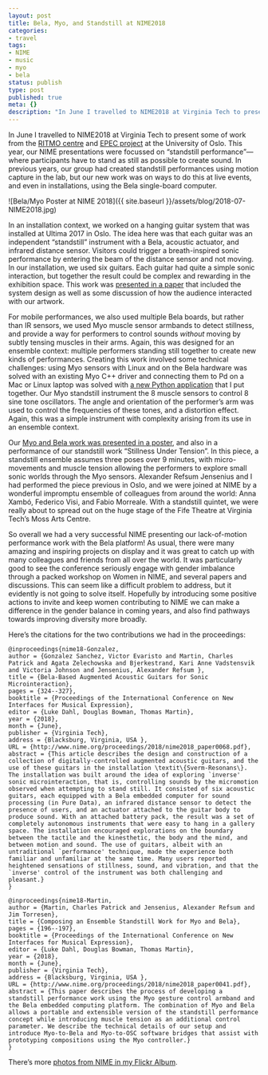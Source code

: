 ```yaml
---
layout: post
title: Bela, Myo, and Standstill at NIME2018
categories:
- travel
tags:
- NIME
- music
- myo
- bela
status: publish
type: post
published: true
meta: {}
description: "In June I travelled to NIME2018 at Virginia Tech to present some of work from the RITMO centre and EPEC project at the University of Oslo. This year, our"
---
```


In June I travelled to NIME2018 at Virginia Tech to present some of work from the [RITMO centre](https://www.hf.uio.no/ritmo/english/) and [EPEC project](https://www.hf.uio.no/ritmo/english/projects/all/epec/index.html) at the University of Oslo. This year, our NIME presentations were focussed on “standstill performance”—where participants have to stand as still as possible to create sound. In previous years, our group had created standstill performances using motion capture in the lab, but our new work was on ways to do this at live events, and even in installations, using the Bela single-board computer.

![Bela/Myo Poster at NIME 2018]({{ site.baseurl }}/assets/blog/2018-07-NIME2018.jpg)

In an installation context, we worked on a hanging guitar system that was installed at Ultima 2017 in Oslo. The idea here was that each guitar was an independent “standstill” instrument with a Bela, acoustic actuator, and infrared distance sensor. Visitors could trigger a breath-inspired sonic performance by entering the beam of the distance sensor and not moving. In our installation, we used six guitars. Each guitar had quite a simple sonic interaction, but together the result could be complex and rewarding in the exhibition space. This work was [presented in a paper](http://folk.uio.no/charlepm/preprints/2018-BelaBasedAugmentedGuitars.pdf) that included the system design as well as some discussion of how the audience interacted with our artwork.

For mobile performances, we also used multiple Bela boards, but rather than IR sensors, we used Myo muscle sensor armbands to detect stillness, and provide a way for performers to control sounds _without_ moving by subtly tensing muscles in their arms. Again, this was designed for an ensemble context: multiple performers standing still together to create new kinds of performances. Creating this work involved some technical challenges: using Myo sensors with Linux and on the Bela hardware was solved with an existing Myo C++ driver and connecting them to Pd on a Mac or Linux laptop was solved with [a new Python application](https://github.com/cpmpercussion/myo-to-osc) that I put together. Our Myo standstill instrument the 8 muscle sensors to control 8 sine tone oscillators. The angle and orientation of the performer’s arm was used to control the frequencies of these tones, and a distortion effect. Again, this was a simple instrument with complexity arising from its use in an ensemble context.

Our [Myo and Bela work was presented in a poster](http://folk.uio.no/charlepm/preprints/2018-ComposingEnsembleStandstillWork.pdf), and also in a performance of our standstill work “Stillness Under Tension”. In this piece, a standstill ensemble assumes three poses over 9 minutes, with micro-movements and muscle tension allowing the performers to explore small sonic worlds through the Myo sensors. Alexander Refsum Jensenius and I had performed the piece previous in Oslo, and we were joined at NIME by a wonderful impromptu ensemble of colleagues from around the world: Anna Xambó, Federico Visi, and Fabio Morreale. With a standstill quintet, we were really about to spread out on the huge stage of the Fife Theatre at Virginia Tech’s Moss Arts Centre.

So overall we had a very successful NIME presenting our lack-of-motion performance work with the Bela platform! As usual, there were many amazing and inspiring projects on display and it was great to catch up with many colleagues and friends from all over the world. It was particularly good to see the conference seriously engage with gender imbalance through a packed workshop on Women in NIME, and several papers and discussions. This can seem like a difficult problem to address, but it evidently is not going to solve itself. Hopefully by introducing some positive actions to invite and keep women contributing to NIME we can make a difference in the gender balance in coming years, and also find pathways towards improving diversity more broadly.

Here’s the citations for the two contributions we had in the proceedings:

    @inproceedings{nime18-Gonzalez,
    author = {Gonzalez Sanchez, Victor Evaristo and Martin, Charles Patrick and Agata Zelechowska and Bjerkestrand, Kari Anne Vadstensvik and Victoria Johnson and Jensenius, Alexander Refsum },
    title = {Bela-Based Augmented Acoustic Guitars for Sonic Microinteraction},
    pages = {324--327},
    booktitle = {Proceedings of the International Conference on New Interfaces for Musical Expression},
    editor = {Luke Dahl, Douglas Bowman, Thomas Martin},
    year = {2018},
    month = {June},
    publisher = {Virginia Tech},
    address = {Blacksburg, Virginia, USA },
    URL = {http://www.nime.org/proceedings/2018/nime2018_paper0068.pdf},
    abstract = {This article describes the design and construction of a collection of digitally-controlled augmented acoustic guitars, and the use of these guitars in the installation \textit\{Sverm-Resonans\}. The installation was built around the idea of exploring `inverse' sonic microinteraction, that is, controlling sounds by the micromotion observed when attempting to stand still. It consisted of six acoustic guitars, each equipped with a Bela embedded computer for sound processing (in Pure Data), an infrared distance sensor to detect the presence of users, and an actuator attached to the guitar body to produce sound. With an attached battery pack, the result was a set of completely autonomous instruments that were easy to hang in a gallery space. The installation encouraged explorations on the boundary between the tactile and the kinesthetic, the body and the mind, and between motion and sound. The use of guitars, albeit with an untraditional `performance' technique, made the experience both familiar and unfamiliar at the same time. Many users reported heightened sensations of stillness, sound, and vibration, and that the `inverse' control of the instrument was both challenging and pleasant.}
    }

    @inproceedings{nime18-Martin,
    author = {Martin, Charles Patrick and Jensenius, Alexander Refsum and Jim Torresen},
    title = {Composing an Ensemble Standstill Work for Myo and Bela},
    pages = {196--197},
    booktitle = {Proceedings of the International Conference on New Interfaces for Musical Expression},
    editor = {Luke Dahl, Douglas Bowman, Thomas Martin},
    year = {2018},
    month = {June},
    publisher = {Virginia Tech},
    address = {Blacksburg, Virginia, USA },
    URL = {http://www.nime.org/proceedings/2018/nime2018_paper0041.pdf},
    abstract = {This paper describes the process of developing a standstill performance work using the Myo gesture control armband and the Bela embedded computing platform. The combination of Myo and Bela allows a portable and extensible version of the standstill performance concept while introducing muscle tension as an additional control parameter. We describe the technical details of our setup and introduce Myo-to-Bela and Myo-to-OSC software bridges that assist with prototyping compositions using the Myo controller.}
    }

There’s more [photos from NIME in my Flickr Album](https://flic.kr/s/aHsmp8tY8X).